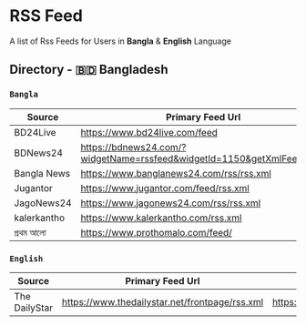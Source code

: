 # RSS Feed
A list of Rss Feeds for Users in **Bangla** & **English** Language

## Directory - 🇧🇩 Bangladesh

### **`Bangla`**

Source | Primary Feed Url |
-------|------------------| 
BD24Live | https://www.bd24live.com/feed |  
BDNews24 | https://bdnews24.com/?widgetName=rssfeed&widgetId=1150&getXmlFeed=true |  
Bangla News | https://www.banglanews24.com/rss/rss.xml |  
Jugantor | https://www.jugantor.com/feed/rss.xml |  
JagoNews24 | https://www.jagonews24.com/rss/rss.xml |  
kalerkantho | https://www.kalerkantho.com/rss.xml |  
প্রথম আলো | https://www.prothomalo.com/feed/ | 

### **`English`**


Source | Primary Feed Url | All Feeds 
-------|------------------|---------- 
The DailyStar | https://www.thedailystar.net/frontpage/rss.xml | https://www.thedailystar.net/rss
